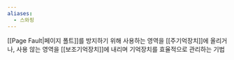 ```yaml
---
aliases:
  - 스와핑
---
```

[[Page Fault|페이지 폴트]]를 방지하기 위해 사용하는 영역을 [[주기억장치]]에 올리거나, 사용 않는 영역을 [[보조기억장치]]에 내리며 기억장치를 효율적으로 관리하는 기법